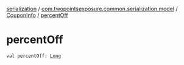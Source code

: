 [serialization](../../index.md) / [com.twopointsexposure.common.serialization.model](../index.md) / [CouponInfo](index.md) / [percentOff](./percent-off.md)

# percentOff

`val percentOff: `[`Long`](https://kotlinlang.org/api/latest/jvm/stdlib/kotlin/-long/index.html)